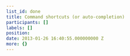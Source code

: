 ```yaml
---
list_id: done
title: Command shortcuts (or auto-completion)
participants: []
labels: []
position: 
date: 2013-01-26 16:40:55.000000000 Z
more: {}
---
```


